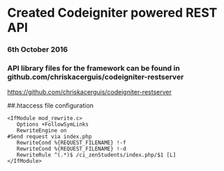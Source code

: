 # Created Codeigniter powered REST API
### 6th October 2016

### API library files for the framework can be found in github.com/chriskacerguis/codeigniter-restserver
https://github.com/chriskacerguis/codeigniter-restserver

##.htaccess file configuration

```
<IfModule mod_rewrite.c>
   Options +FollowSymLinks
   RewriteEngine on
#Send request via index.php
   RewriteCond %{REQUEST_FILENAME} !-f
   RewriteCond %{REQUEST_FILENAME} !-d
   RewriteRule ^(.*)$ /ci_zenStudents/index.php/$1 [L]
</IfModule>
```
